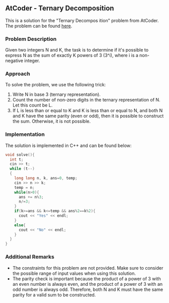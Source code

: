 ## AtCoder - Ternary Decomposition

This is a solution for the "Ternary Decompos
ition" problem from AtCoder. The problem can be found [here](https://atcoder.jp/contests/arc164/tasks/arc164_a).

### Problem Description
Given two integers N and K, the task is to determine if it's possible to express N as the sum of exactly K powers of 3 (3^i), where i is a non-negative integer.

### Approach
To solve the problem, we use the following trick:
1. Write N in base 3 (ternary representation).
2. Count the number of non-zero digits in the ternary representation of N. Let this count be L.
3. If L is less than or equal to K and K is less than or equal to N, and both N and K have the same parity (even or odd), then it is possible to construct the sum. Otherwise, it is not possible.

### Implementation
The solution is implemented in C++ and can be found below:

```cpp
void solve(){
  int t;
  cin >> t;
  while (t--)
  {
    long long n, k, ans=0, temp;
    cin >> n >> k;
    temp = n;
    while(n>0){
      ans += n%3;
      n/=3;
    }
    if(k>=ans && k<=temp && ans%2==k%2){
      cout << "Yes" << endl;
    }
    else{
      cout << "No" << endl;
    }
  }
}
```



### Additional Remarks
- The constraints for this problem are not provided. Make sure to consider the possible range of input values when using this solution.
- The parity check is important because the product of a power of 3 with an even number is always even, and the product of a power of 3 with an odd number is always odd. Therefore, both N and K must have the same parity for a valid sum to be constructed.
